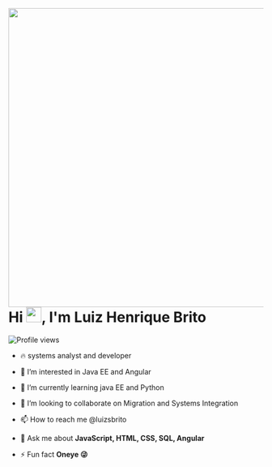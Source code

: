 <img align="right" height="590em"
     src ="https://raw.githubusercontent.com/gist/luizhsbrito/cd627270dbed0bfadd97c07c373cda22/raw/cdafaff268d9989e8b05eb640556f510d429c01f/git.svg"/>
     <h1 align="left">Hi <img src="https://raw.githubusercontent.com/kaueMarques/kaueMarques/master/hi.gif" width="30px">, I'm Luiz Henrique Brito</h1>
<p align="left"> <img src="https://komarev.com/ghpvc/?username=luizhsbrito&color=yellow" alt="Profile views" /> </p>




- 🔥 systems analyst and developer

- 👀 I’m interested in Java EE and Angular

- 🌱 I’m currently learning  java EE and Python

- 💞️ I’m looking to collaborate on Migration and Systems Integration 

- 📫 How to reach me  @luizsbrito

- 💬 Ask me about **JavaScript, HTML, CSS, SQL, Angular**

- ⚡ Fun fact **Oneye 😜**

<!---
luizhsbrito/luizhsbrito is a ✨ special ✨ welcome to my repository, still premature but looking to collaborate with the community  
--->
